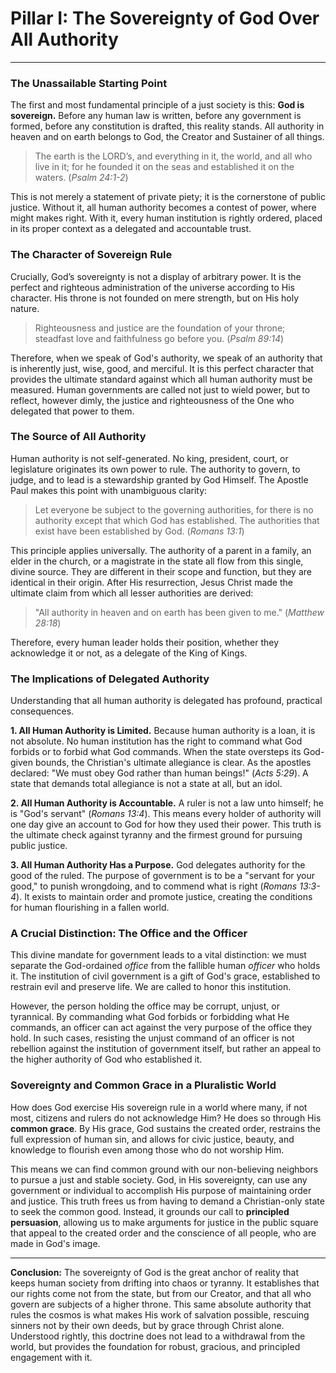# Pillar I: The Sovereignty of God Over All Authority

---

### The Unassailable Starting Point

The first and most fundamental principle of a just society is this: **God is sovereign.** Before any human law is written, before any government is formed, before any constitution is drafted, this reality stands. All authority in heaven and on earth belongs to God, the Creator and Sustainer of all things.

> The earth is the LORD’s, and everything in it,
> the world, and all who live in it;
> for he founded it on the seas
> and established it on the waters.
> (*Psalm 24:1-2*)

This is not merely a statement of private piety; it is the cornerstone of public justice. Without it, all human authority becomes a contest of power, where might makes right. With it, every human institution is rightly ordered, placed in its proper context as a delegated and accountable trust.

### The Character of Sovereign Rule

Crucially, God’s sovereignty is not a display of arbitrary power. It is the perfect and righteous administration of the universe according to His character. His throne is not founded on mere strength, but on His holy nature.

> Righteousness and justice are the foundation of your throne;
> steadfast love and faithfulness go before you.
> (*Psalm 89:14*)

Therefore, when we speak of God's authority, we speak of an authority that is inherently just, wise, good, and merciful. It is this perfect character that provides the ultimate standard against which all human authority must be measured. Human governments are called not just to wield power, but to reflect, however dimly, the justice and righteousness of the One who delegated that power to them.

### The Source of All Authority

Human authority is not self-generated. No king, president, court, or legislature originates its own power to rule. The authority to govern, to judge, and to lead is a stewardship granted by God Himself. The Apostle Paul makes this point with unambiguous clarity:

> Let everyone be subject to the governing authorities, for there is no authority except that which God has established. The authorities that exist have been established by God. (*Romans 13:1*)

This principle applies universally. The authority of a parent in a family, an elder in the church, or a magistrate in the state all flow from this single, divine source. They are different in their scope and function, but they are identical in their origin. After His resurrection, Jesus Christ made the ultimate claim from which all lesser authorities are derived:

> "All authority in heaven and on earth has been given to me." (*Matthew 28:18*)

Therefore, every human leader holds their position, whether they acknowledge it or not, as a delegate of the King of Kings.

### The Implications of Delegated Authority

Understanding that all human authority is delegated has profound, practical consequences.

**1. All Human Authority is Limited.**
Because human authority is a loan, it is not absolute. No human institution has the right to command what God forbids or to forbid what God commands. When the state oversteps its God-given bounds, the Christian's ultimate allegiance is clear. As the apostles declared: "We must obey God rather than human beings!" (*Acts 5:29*). A state that demands total allegiance is not a state at all, but an idol.

**2. All Human Authority is Accountable.**
A ruler is not a law unto himself; he is "God's servant" (*Romans 13:4*). This means every holder of authority will one day give an account to God for how they used their power. This truth is the ultimate check against tyranny and the firmest ground for pursuing public justice.

**3. All Human Authority Has a Purpose.**
God delegates authority for the good of the ruled. The purpose of government is to be a "servant for your good," to punish wrongdoing, and to commend what is right (*Romans 13:3-4*). It exists to maintain order and promote justice, creating the conditions for human flourishing in a fallen world.

### A Crucial Distinction: The Office and the Officer

This divine mandate for government leads to a vital distinction: we must separate the God-ordained *office* from the fallible human *officer* who holds it. The institution of civil government is a gift of God's grace, established to restrain evil and preserve life. We are called to honor this institution.

However, the person holding the office may be corrupt, unjust, or tyrannical. By commanding what God forbids or forbidding what He commands, an officer can act against the very purpose of the office they hold. In such cases, resisting the unjust command of an officer is not rebellion against the institution of government itself, but rather an appeal to the higher authority of God who established it.

### Sovereignty and Common Grace in a Pluralistic World

How does God exercise His sovereign rule in a world where many, if not most, citizens and rulers do not acknowledge Him? He does so through His **common grace**. By His grace, God sustains the created order, restrains the full expression of human sin, and allows for civic justice, beauty, and knowledge to flourish even among those who do not worship Him.

This means we can find common ground with our non-believing neighbors to pursue a just and stable society. God, in His sovereignty, can use any government or individual to accomplish His purpose of maintaining order and justice. This truth frees us from having to demand a Christian-only state to seek the common good. Instead, it grounds our call to **principled persuasion**, allowing us to make arguments for justice in the public square that appeal to the created order and the conscience of all people, who are made in God's image.

---

**Conclusion:** The sovereignty of God is the great anchor of reality that keeps human society from drifting into chaos or tyranny. It establishes that our rights come not from the state, but from our Creator, and that all who govern are subjects of a higher throne. This same absolute authority that rules the cosmos is what makes His work of salvation possible, rescuing sinners not by their own deeds, but by grace through Christ alone. Understood rightly, this doctrine does not lead to a withdrawal from the world, but provides the foundation for robust, gracious, and principled engagement with it.
